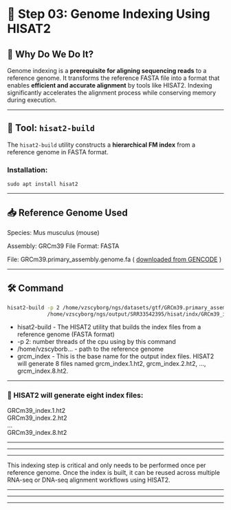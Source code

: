 # 🧬 Step 03: Genome Indexing Using HISAT2

## 🎯 Why Do We Do It?
Genome indexing is a **prerequisite for aligning sequencing reads** to a reference genome. It transforms the reference FASTA file into a format that enables **efficient and accurate alignment** by tools like HISAT2. Indexing significantly accelerates the alignment process while conserving memory during execution.

---



## 🔧 Tool: `hisat2-build`

The `hisat2-build` utility constructs a **hierarchical FM index** from a reference genome in FASTA format.

### Installation: 
``` sudo apt install hisat2 ```

---



## 📥 Reference Genome Used
 Species: Mus musculus (mouse) 

 Assembly: GRCm39 
 File Format: FASTA  
 
 File: GRCm39.primary_assembly.genome.fa ( [downloaded from GENCODE](https://ftp.ebi.ac.uk/pub/databases/gencode/Gencode_mouse/release_M37/GRCm39.primary_assembly.genome.fa.gz)  )
 

---



## 🛠️ Command

```bash
hisat2-build -p 2 /home/vzscyborg/ngs/datasets/gtf/GRCm39.primary_assembly.genome.fa \
             /home/vzscyborg/ngs/output/SRR33542395/hisat/indx/GRCm39_index
```
-  hisat2-build - 	The HISAT2 utility that builds the index files from a reference genome (FASTA format)
-  -p 2: number threads of the cpu using by this command 
-  /home/vzscyborb... - path to the reference genome 
-  grcm_index - This is the base name for the output index files. HISAT2 will generate 8 files named grcm_index.1.ht2, grcm_index.2.ht2, ..., grcm_index.8.ht2.

---



### 🔖 HISAT2 will generate eight index files:
GRCm39_index.1.ht2  
GRCm39_index.2.ht2  
...  
GRCm39_index.8.ht2  

---
---
---

This indexing step is critical and only needs to be performed once per reference genome. Once the index is built, it can be reused across multiple RNA-seq or DNA-seq alignment workflows using HISAT2.

---
---
---
